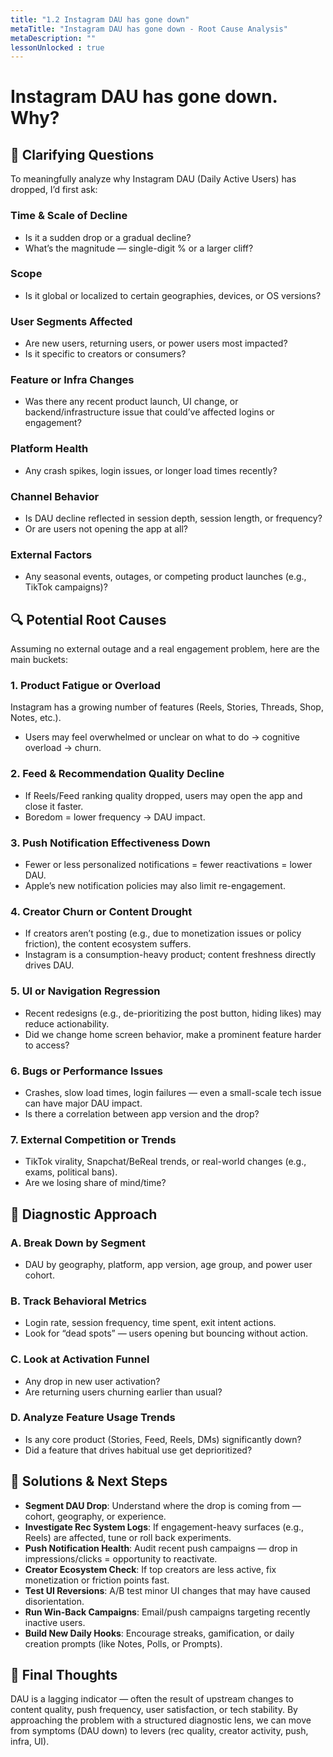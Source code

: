 ```yaml
---
title: "1.2 Instagram DAU has gone down"
metaTitle: "Instagram DAU has gone down - Root Cause Analysis"
metaDescription: ""
lessonUnlocked : true
---
```

# Instagram DAU has gone down. Why?

## 🧭 Clarifying Questions
To meaningfully analyze why Instagram DAU (Daily Active Users) has dropped, I’d first ask:

### Time & Scale of Decline
- Is it a sudden drop or a gradual decline?
- What’s the magnitude — single-digit % or a larger cliff?

### Scope
- Is it global or localized to certain geographies, devices, or OS versions?

### User Segments Affected
- Are new users, returning users, or power users most impacted?
- Is it specific to creators or consumers?

### Feature or Infra Changes
- Was there any recent product launch, UI change, or backend/infrastructure issue that could’ve affected logins or engagement?

### Platform Health
- Any crash spikes, login issues, or longer load times recently?

### Channel Behavior
- Is DAU decline reflected in session depth, session length, or frequency?
- Or are users not opening the app at all?

### External Factors
- Any seasonal events, outages, or competing product launches (e.g., TikTok campaigns)?

## 🔍 Potential Root Causes
Assuming no external outage and a real engagement problem, here are the main buckets:

### 1. Product Fatigue or Overload
Instagram has a growing number of features (Reels, Stories, Threads, Shop, Notes, etc.).

- Users may feel overwhelmed or unclear on what to do → cognitive overload → churn.

### 2. Feed & Recommendation Quality Decline
- If Reels/Feed ranking quality dropped, users may open the app and close it faster.
- Boredom = lower frequency → DAU impact.

### 3. Push Notification Effectiveness Down
- Fewer or less personalized notifications = fewer reactivations = lower DAU.
- Apple’s new notification policies may also limit re-engagement.

### 4. Creator Churn or Content Drought
- If creators aren’t posting (e.g., due to monetization issues or policy friction), the content ecosystem suffers.
- Instagram is a consumption-heavy product; content freshness directly drives DAU.

### 5. UI or Navigation Regression
- Recent redesigns (e.g., de-prioritizing the post button, hiding likes) may reduce actionability.
- Did we change home screen behavior, make a prominent feature harder to access?

### 6. Bugs or Performance Issues
- Crashes, slow load times, login failures — even a small-scale tech issue can have major DAU impact.
- Is there a correlation between app version and the drop?

### 7. External Competition or Trends
- TikTok virality, Snapchat/BeReal trends, or real-world changes (e.g., exams, political bans).
- Are we losing share of mind/time?

## 🔬 Diagnostic Approach

### A. Break Down by Segment
- DAU by geography, platform, app version, age group, and power user cohort.

### B. Track Behavioral Metrics
- Login rate, session frequency, time spent, exit intent actions.
- Look for “dead spots” — users opening but bouncing without action.

### C. Look at Activation Funnel
- Any drop in new user activation?
- Are returning users churning earlier than usual?

### D. Analyze Feature Usage Trends
- Is any core product (Stories, Feed, Reels, DMs) significantly down?
- Did a feature that drives habitual use get deprioritized?

## 🧪 Solutions & Next Steps

- **Segment DAU Drop**: Understand where the drop is coming from — cohort, geography, or experience.
- **Investigate Rec System Logs**: If engagement-heavy surfaces (e.g., Reels) are affected, tune or roll back experiments.
- **Push Notification Health**: Audit recent push campaigns — drop in impressions/clicks = opportunity to reactivate.
- **Creator Ecosystem Check**: If top creators are less active, fix monetization or friction points fast.
- **Test UI Reversions**: A/B test minor UI changes that may have caused disorientation.
- **Run Win-Back Campaigns**: Email/push campaigns targeting recently inactive users.
- **Build New Daily Hooks**: Encourage streaks, gamification, or daily creation prompts (like Notes, Polls, or Prompts).

## 📌 Final Thoughts
DAU is a lagging indicator — often the result of upstream changes to content quality, push frequency, user satisfaction, or tech stability. By approaching the problem with a structured diagnostic lens, we can move from symptoms (DAU down) to levers (rec quality, creator activity, push, infra, UI).